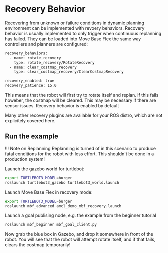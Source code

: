 # Recovery Behavior 

Recovering from unknown or failure conditions in dynamic planning environment can be implemented with revoery behaviors. Recovery behavior is usually implemented to only trigger when continuous replanning has failed. They can be loaded into Move Base Flex the same way controllers and planners are configured:

```txt
recovery_behaviors:
  - name: rotate_recovery
    type: rotate_recovery/RotateRecovery
  - name: clear_costmap_recovery
    type: clear_costmap_recovery/ClearCostmapRecovery

recovery_enabled: true
recovery_patience: 15.0
```

This means that the robot will first try to rotate itself and replan. If this fails howeber, the costmap will be cleared. This may be necessary if there are sensor issues. Recovery behavior is enabled by default

Many other recovery plugins are available for your ROS distro, which are not explicitely covered here.

## Run the example

!!! Note on Replanning
    Replanning is turned of in this scenario to produce fatal conditions for the robot with less effort. This shouldn't be done in a production system!

Launch the gazebo world for turtlebot:

```bash
export TURTLEBOT3_MODEL=burger
roslaunch turtlebot3_gazebo turtlebot3_world.launch
```

Launch Move Base Flex in recovery mode:

```bash
export TURTLEBOT3_MODEL=burger
roslaunch mbf_advanced amcl_demo_mbf_recovery.launch
```

Launch a goal publising node, e.g. the example from the beginner tutorial

```bash
roslaunch mbf_beginner mbf_goal_client.py
```

Now grab the blue box in Gazebo, and drop it somewhere in front of the robot. You will see that the robot will attempt rotate itself, and if that fails, clears the costmap temporarily!

